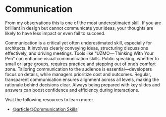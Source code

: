 # Communication

From my observations this is one of the most underestimated skill. If you are brilliant in design but cannot communicate your ideas, your thoughts are likely to have less impact or even fail to succeed.

Communication is a critical yet often underestimated skill, especially for architects. It involves clearly conveying ideas, structuring discussions effectively, and driving meetings. Tools like “UZMO — Thinking With Your Pen” can enhance visual communication skills. Public speaking, whether to small or large groups, requires practice and stepping out of one’s comfort zone. Tailoring communication to the audience is essential—developers focus on details, while managers prioritize cost and outcomes. Regular, transparent communication ensures alignment across all levels, making the rationale behind decisions clear. Always being prepared with key slides and answers can boost confidence and efficiency during interactions.

Visit the following resources to learn more:

- [@article@Communication Skills](https://en.wikipedia.org/wiki/Communication)